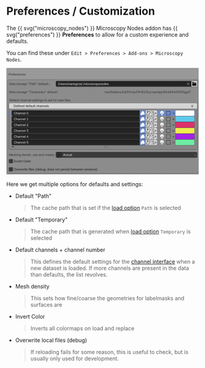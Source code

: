 # Preferences / Customization

The {{ svg("microscopy_nodes") }} Microscopy Nodes addon has {{ svg("preferences") }} **Preferences** to allow for a custom experience and defaults. 

You can find these under `Edit > Preferences > Add-ons > Microscopy Nodes`.

![alt text](../figures/microscopy_nodes_preferences.png)

Here we get multiple options for defaults and settings:

- Default "Path"
  > The cache path that is set if the [load option](./2_loading_data.md#5-extra-import-settings-optional) `Path` is selected   
- Default "Temporary"
  > The cache path that is generated when [load option](./2_loading_data.md#5-extra-import-settings-optional) `Temporary` is selected   
- Default channels + channel number
  > This defines the default settings for the [channel interface](./2_loading_data.md#4-set-channels) when a new dataset is loaded. If more channels are present in the data than defaults, the list revolves. 
- Mesh density
  > This sets how fine/coarse the geometries for labelmasks and surfaces are 
- Invert Color
  > Inverts all colormaps on load and replace
- Overwrite local files (debug)
  > If reloading fails for some reason, this is useful to check, but is usually only used for development.

   